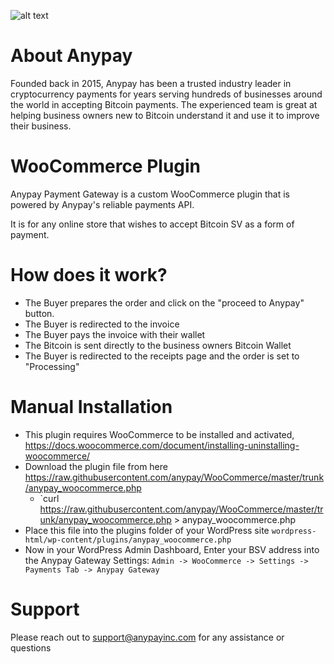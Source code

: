 ![alt text](https://i0.wp.com/anypayinc.com/wp-content/uploads/2019/02/anypay_1024x400light.jpg)

# About Anypay 

Founded back in 2015, Anypay has been a trusted industry leader in cryptocurrency payments for years serving hundreds of businesses around the world in accepting Bitcoin payments. The experienced team is great at helping business owners new to Bitcoin understand it and use it to improve their business.      

# WooCommerce Plugin

Anypay Payment Gateway is a custom WooCommerce plugin that is powered by Anypay's reliable payments API.  

It is for any online store that wishes to accept Bitcoin SV as a form of payment.

# How does it work?

* The Buyer prepares the order and click on the "proceed to Anypay" button.
* The Buyer is redirected to the invoice 
* The Buyer pays the invoice with their wallet 
* The Bitcoin is sent directly to the business owners Bitcoin Wallet
* The Buyer is redirected to the receipts page and the order is set to "Processing"

# Manual Installation 

* This plugin requires WooCommerce to be installed and activated, <https://docs.woocommerce.com/document/installing-uninstalling-woocommerce/>
* Download the plugin file from here <https://raw.githubusercontent.com/anypay/WooCommerce/master/trunk/anypay_woocommerce.php> 
  - `curl https://raw.githubusercontent.com/anypay/WooCommerce/master/trunk/anypay_woocommerce.php > anypay_woocommerce.php 
* Place this file into the plugins folder of your WordPress site `wordpress-html/wp-content/plugins/anypay_woocommerce.php`
* Now in your WordPress Admin Dashboard, Enter your BSV address into the Anypay Gateway Settings: `Admin -> WooCommerce -> Settings -> Payments Tab -> Anypay Gateway`

# Support 

Please reach out to <support@anypayinc.com> for any assistance or questions

